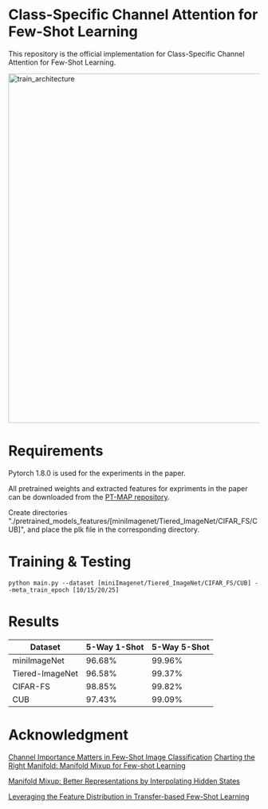 # Class-Specific Channel Attention for Few-Shot Learning
This repository is the official implementation for Class-Specific Channel Attention for Few-Shot Learning.


<img width="700" alt="train_architecture" src="https://user-images.githubusercontent.com/78190023/187135637-4754a7d9-746d-468d-b1e5-faeb17437811.png">



# Requirements
Pytorch 1.8.0 is used for the experiments in the paper.

All pretrained weights and extracted features for expriments in the paper can be downloaded from the [PT-MAP repository](https://github.com/yhu01/PT-MAP#requirements).

Create directories "./pretrained_models_features/[miniImagenet/Tiered_ImageNet/CIFAR_FS/CUB]", and place the plk file in the corresponding directory.

# Training & Testing
```
python main.py --dataset [miniImagenet/Tiered_ImageNet/CIFAR_FS/CUB] --meta_train_epoch [10/15/20/25]
```
# Results

| Dataset  | 5-Way 1-Shot | 5-Way 5-Shot |
| ------------- | ------------- | ------------- |
| miniImageNet  | 96.68% | 99.96%  |
| Tiered-ImageNet  | 96.58%  | 99.37%  |
| CIFAR-FS  | 98.85%  | 99.82%  |
| CUB  | 97.43%  | 99.09%  |

# Acknowledgment
[Channel Importance Matters in Few-Shot Image Classification](https://arxiv.org/pdf/2206.08126.pdf)
[Charting the Right Manifold: Manifold Mixup for Few-shot Learning](https://arxiv.org/pdf/1907.12087v3.pdf)

[Manifold Mixup: Better Representations by Interpolating Hidden States](https://arxiv.org/pdf/1806.05236.pdf)

[Leveraging the Feature Distribution in Transfer-based Few-Shot Learning](https://arxiv.org/pdf/2006.03806.pdf)
